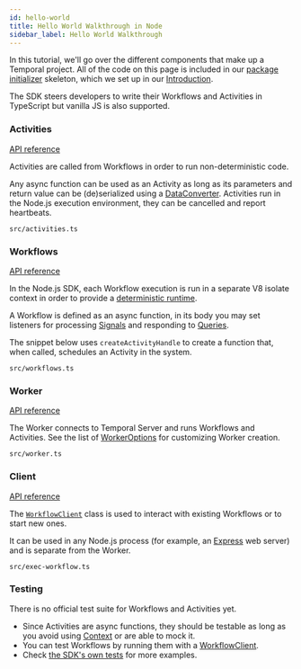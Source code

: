 ```yaml
---
id: hello-world
title: Hello World Walkthrough in Node
sidebar_label: Hello World Walkthrough
---
```


In this tutorial, we'll go over the different components that make up a Temporal project.
All of the code on this page is included in our [package initializer](/docs/node/package-initializer) skeleton, which we set up in our [Introduction](/docs/node/introduction/).

The SDK steers developers to write their Workflows and Activities in TypeScript but vanilla JS is also supported.

### Activities

[API reference](https://nodejs.temporal.io/api/namespaces/activity)

Activities are called from Workflows in order to run non-deterministic code.

Any async function can be used as an Activity as long as its parameters and return value can be (de)serialized using a [DataConverter](https://nodejs.temporal.io/api/interfaces/common.DataConverter). Activities run in the Node.js execution environment, they can be cancelled and report heartbeats.

`src/activities.ts`

<!--SNIPSTART nodejs-hello-activity {"enable_source_link": false}-->
<!--SNIPEND-->

### Workflows

[API reference](https://nodejs.temporal.io/api/namespaces/workflow)

In the Node.js SDK, each Workflow execution is run in a separate V8 isolate context in order to provide a [deterministic runtime](/docs/node/determinism).

A Workflow is defined as an async function, in its body you may set listeners for processing [Signals](/docs/concepts/signals) and responding to [Queries](/docs/concepts/queries).

The snippet below uses `createActivityHandle` to create a function that, when called, schedules an Activity in the system.

`src/workflows.ts`

<!--SNIPSTART nodejs-hello-workflow {"enable_source_link": false}-->
<!--SNIPEND-->

### Worker

[API reference](https://nodejs.temporal.io/api/namespaces/worker)

The Worker connects to Temporal Server and runs Workflows and Activities.
See the list of [WorkerOptions](https://nodejs.temporal.io/api/interfaces/worker.workeroptions) for customizing Worker creation.

`src/worker.ts`

<!--SNIPSTART nodejs-hello-worker {"enable_source_link": false}-->
<!--SNIPEND-->

### Client

[API reference](https://nodejs.temporal.io/api/namespaces/client)

The [`WorkflowClient`](https://nodejs.temporal.io/api/classes/client.workflowclient) class is used to interact with existing Workflows or to start new ones.

It can be used in any Node.js process (for example, an [Express](https://expressjs.com/) web server) and is separate from the Worker.

`src/exec-workflow.ts`

<!--SNIPSTART nodejs-hello-client {"enable_source_link": false}-->
<!--SNIPEND-->

### Testing

There is no official test suite for Workflows and Activities yet.

- Since Activities are async functions, they should be testable as long as you avoid using [Context](https://nodejs.temporal.io/api/classes/activity.context) or are able to mock it.
- You can test Workflows by running them with a [WorkflowClient](https://nodejs.temporal.io/api/classes/client.workflowclient).
- Check [the SDK's own tests](https://github.com/temporalio/sdk-node/tree/52f67499860526cd180912797dc3e6d7fa4fc78f/packages/test/src) for more examples.
